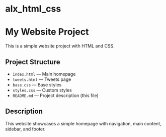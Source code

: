# alx_html_css


# My Website Project

This is a simple website project with HTML and CSS.

## Project Structure
- `index.html` — Main homepage
- `tweets.html` — Tweets page
- `base.css` — Base styles
- `styles.css` — Custom styles
- `README.md` — Project description (this file)

## Description
This website showcases a simple homepage with navigation, main content, sidebar, and footer.
